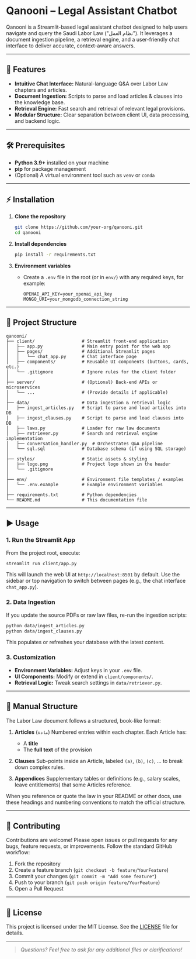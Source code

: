 # Qanooni – Legal Assistant Chatbot

Qanooni is a Streamlit-based legal assistant chatbot designed to help users navigate and query the Saudi Labor Law ("نظام العمل"). It leverages a document ingestion pipeline, a retrieval engine, and a user-friendly chat interface to deliver accurate, context-aware answers.

---

## 🚀 Features

- **Intuitive Chat Interface:** Natural-language Q\&A over Labor Law chapters and articles.
- **Document Ingestion:** Scripts to parse and load articles & clauses into the knowledge base.
- **Retrieval Engine:** Fast search and retrieval of relevant legal provisions.
- **Modular Structure:** Clear separation between client UI, data processing, and backend logic.

---

## 🛠️ Prerequisites

- **Python 3.9+** installed on your machine
- **pip** for package management
- (Optional) A virtual environment tool such as `venv` or `conda`

---

## ⚡ Installation

1. **Clone the repository**

   ```bash
   git clone https://github.com/your-org/qanooni.git
   cd qanooni
   ```

2. **Install dependencies**

   ```bash
   pip install -r requirements.txt
   ```

3. **Environment variables**

   - Create a `.env` file in the root (or in `env/`) with any required keys, for example:

     ```dotenv
     OPENAI_API_KEY=your_openai_api_key
     MONGO_URI=your_mongodb_connection_string
     ```

---

## 📂 Project Structure

```plaintext
qanooni/
├── client/                  # Streamlit front-end application
│   ├── app.py               # Main entry point for the web app
│   ├── pages/               # Additional Streamlit pages
│   │   └── chat_app.py      # Chat interface page
│   ├── components/          # Reusable UI components (buttons, cards, etc.)
│   └── .gitignore           # Ignore rules for the client folder
│
├── server/                  # (Optional) Back-end APIs or microservices
│   └── ...                  # (Provide details if applicable)
│
├── data/                    # Data ingestion & retrieval logic
│   ├── ingest_articles.py   # Script to parse and load articles into DB
│   ├── ingest_clauses.py    # Script to parse and load clauses into DB
│   ├── laws.py              # Loader for raw law documents
│   ├── retriever.py         # Search and retrieval engine implementation
│   ├── conversation_handler.py  # Orchestrates Q&A pipeline
│   └── sql.sql              # Database schema (if using SQL storage)
│
├── styles/                  # Static assets & styling
│   ├── logo.png             # Project logo shown in the header
│   └── .gitignore
│
├── env/                     # Environment file templates / examples
│   └── .env.example         # Example environment variables
│
├── requirements.txt         # Python dependencies
└── README.md                # This documentation file
```

---

## ▶️ Usage

### 1. Run the Streamlit App

From the project root, execute:

```bash
streamlit run client/app.py
```

This will launch the web UI at `http://localhost:8501` by default. Use the sidebar or top navigation to switch between pages (e.g., the chat interface `chat_app.py`).

### 2. Data Ingestion

If you update the source PDFs or raw law files, re-run the ingestion scripts:

```bash
python data/ingest_articles.py
python data/ingest_clauses.py
```

This populates or refreshes your database with the latest content.

### 3. Customization

- **Environment Variables:** Adjust keys in your `.env` file.
- **UI Components:** Modify or extend in `client/components/`.
- **Retrieval Logic:** Tweak search settings in `data/retriever.py`.

---

## 📖 Manual Structure

The Labor Law document follows a structured, book-like format:

1. **Articles** (`مادة`)
   Numbered entries within each chapter. Each Article has:

   - A **title**
   - The **full text** of the provision

2. **Clauses**
   Sub-points inside an Article, labeled `(a)`, `(b)`, `(c)`, … to break down complex rules.

3. **Appendices**
   Supplementary tables or definitions (e.g., salary scales, leave entitlements) that some Articles reference.

When you reference or quote the law in your README or other docs, use these headings and numbering conventions to match the official structure.

---

## 📝 Contributing

Contributions are welcome! Please open issues or pull requests for any bugs, feature requests, or improvements. Follow the standard GitHub workflow:

1. Fork the repository
2. Create a feature branch (`git checkout -b feature/YourFeature`)
3. Commit your changes (`git commit -m "Add some feature"`)
4. Push to your branch (`git push origin feature/YourFeature`)
5. Open a Pull Request

---

## 📄 License

This project is licensed under the MIT License. See the [LICENSE](LICENSE) file for details.

---

> _Questions? Feel free to ask for any additional files or clarifications!_
